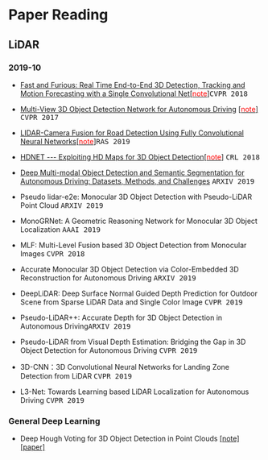 # Paper Reading
## LiDAR
### 2019-10
- [Fast and Furious: Real Time End-to-End 3D Detection, Tracking and Motion Forecasting with a Single Convolutional Net](http://openaccess.thecvf.com/content_cvpr_2018/papers/Luo_Fast_and_Furious_CVPR_2018_paper.pdf)[[<span style="color:red">note</span>]](notes/papers/fast_and_furious.md	)<kbd>CVPR 2018</kbd>

- [Multi-View 3D Object Detection Network for Autonomous Driving](http://openaccess.thecvf.com/content_cvpr_2017/papers/Chen_Multi-View_3D_Object_CVPR_2017_paper.pdf) [[<span style="color:red">note</span>]](notes/papers/MV3D.md	) <kbd>CVPR 2017</kbd>

- [LIDAR-Camera Fusion for Road Detection Using Fully Convolutional Neural Networks](https://arxiv.org/pdf/1809.07941.pdf)[[<span style="color:red">note</span>]](notes/papers/lidar_camera_fusion_road_detection.md)<kbd>RAS 2019</kbd>

- [HDNET --- Exploiting HD Maps for 3D Object Detection](http://proceedings.mlr.press/v87/yang18b/yang18b.pdf)[[<span style="color:red">note</span>]](notes/papers/hd_map_detection.md) <kbd>CRL 2018</kbd>

- [Deep Multi-modal Object Detection and Semantic Segmentation for Autonomous Driving: Datasets, Methods, and Challenges](https://arxiv.org/pdf/1902.07830.pdf) <kbd>ARXIV 2019</kbd>

- Pseudo lidar-e2e: Monocular 3D Object Detection with Pseudo-LiDAR Point Cloud <kbd>ARXIV 2019</kbd>

- MonoGRNet: A Geometric Reasoning Network for Monocular 3D Object Localization <kbd>AAAI 2019</kbd>

- MLF: Multi-Level Fusion based 3D Object Detection from Monocular Images <kbd>CVPR 2018</kbd>

- Accurate Monocular 3D Object Detection via Color-Embedded 3D Reconstruction for Autonomous Driving <kbd>ARXIV 2019</kbd>

- DeepLiDAR: Deep Surface Normal Guided Depth Prediction for Outdoor Scene from Sparse LiDAR Data and Single Color Image <kbd>CVPR 2019</kbd>

- Pseudo-LiDAR++: Accurate Depth for 3D Object Detection in Autonomous Driving<kbd>ARXIV 2019</kbd>

- Pseudo-LiDAR from Visual Depth Estimation: Bridging the Gap in 3D Object Detection for Autonomous Driving <kbd>CVPR 2019</kbd>

- 3D-CNN：3D Convolutional Neural Networks for Landing Zone Detection from LiDAR <kbd>CVPR 2019</kbd>

- L3-Net: Towards Learning based LiDAR Localization for Autonomous Driving <kbd>CVPR 2019</kbd>



### General Deep Learning
- Deep Hough Voting for 3D Object Detection in Point Clouds [[note]](notes/papers/hough_voting_3D_detection_point_clouds.md	)[[paper]](https://arxiv.org/pdf/1904.09664.pdf)
 
